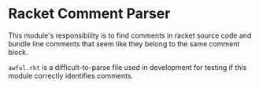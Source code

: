 # Racket Comment Parser

This module's responsibility is to find comments in racket source code and
bundle line comments that seem like they belong to the same comment block.

`awful.rkt` is a difficult-to-parse file used in development for testing if this
module correctly identifies comments.

